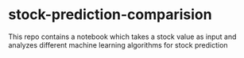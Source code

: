 # stock-prediction-comparision
This repo contains a notebook which takes a stock value as input and analyzes different machine learning algorithms for stock prediction
